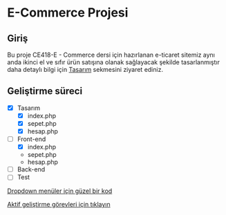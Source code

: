 # E-Commerce Projesi

## Giriş
Bu proje CE418-E - Commerce dersi için hazırlanan e-ticaret sitemiz aynı anda ikinci el ve sıfır ürün satışına olanak sağlayacak şekilde tasarlanmıştır
daha detaylı bilgi için [Tasarım](https://github.com/mlkvr/ECommerceProjesi/tree/main/Tasar%C4%B1m) sekmesini ziyaret ediniz.

## Geliştirme süreci 
  
   - [X] Tasarım
      - [X] index.php
      - [X] sepet.php
      - [X] hesap.php
   - [ ] Front-end
      - [X] index.php
      - sepet.php
      - hesap.php
   - [ ] Back-end
   - [ ] Test

[Dropdown menüler için güzel bir kod](https://codepen.io/twodogstar/pen/FwedC)
  
  [Aktif geliştirme görevleri için tıklayın](https://trello.com/b/zV37BO71/e-commerce)

